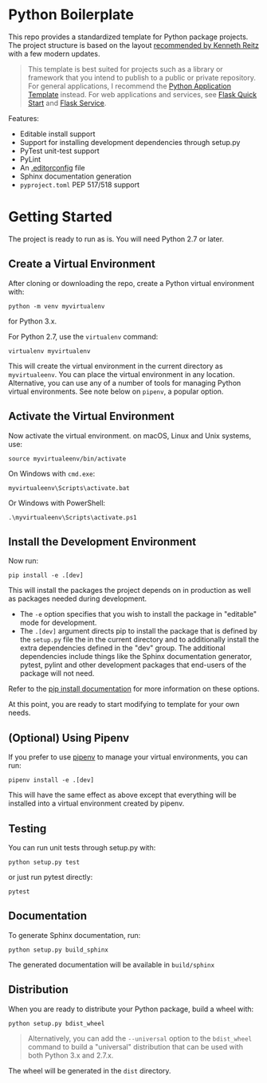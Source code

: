 Python Boilerplate
==========================

This repo provides a standardized template for Python package projects. The project structure is based on the layout [recommended by Kenneth Reitz](https://kennethreitz.org/essays/2013/01/27/repository-structure-and-python) with a few modern updates.

> This template is best suited for projects such as a library or framework that you intend to publish to a public or private repository. For general applications, I recommend the [Python Application Template](https://github.com/expressodaily/python-boilerplate) instead. For web applications and services, see [Flask Quick Start](https://github.com/expressodaily/flask-quickstart) and [Flask Service](https://github.com/expressodaily/flask-service).

Features:
* Editable install support
* Support for installing development dependencies through setup.py
* PyTest unit-test support
* PyLint
* An [.editorconfig](http://editorconfig.org/) file
* Sphinx documentation generation
* `pyproject.toml` PEP 517/518 support

# Getting Started

The project is ready to run as is. You will need Python 2.7 or later.

## Create a Virtual Environment

After cloning or downloading the repo, create a Python virtual environment with:

```
python -m venv myvirtualenv
```

for Python 3.x.

For Python 2.7, use the `virtualenv` command:

```
virtualenv myvirtualenv
```

This will create the virtual environment in the current directory as `myvirtualeenv`. You can place the virtual environment in any location. Alternative, you can use any of a number of tools for managing Python virtual environments. See note below on `pipenv`, a popular option.

## Activate the Virtual Environment

Now activate the virtual environment. on macOS, Linux and Unix systems, use:

```
source myvirtualeenv/bin/activate
```

On Windows with `cmd.exe`:

```
myvirtualeenv\Scripts\activate.bat
```

Or Windows with PowerShell:

```
.\myvirtualeenv\Scripts\activate.ps1
```

## Install the Development Environment

Now run:

```
pip install -e .[dev]
```

This will install the packages the project depends on in production as well as packages needed during development.

* The `-e` option specifies that you wish to install the package in "editable" mode for development.
* The `.[dev]` argument directs pip to install the package that is defined by the `setup.py` file the in the current directory and to additionally install the extra dependencies defined in the "dev" group. The additional dependencies include things like the Sphinx documentation generator, pytest, pylint and other development packages that end-users of the package will not need.

Refer to the [pip install documentation](https://pip.pypa.io/en/stable/reference/pip_install/#) for more information on these options.

At this point, you are ready to start modifying to template for your own needs.

## (Optional) Using Pipenv

If you prefer to use [pipenv](https://pipenv.pypa.io/en/latest/) to manage your virtual environments, you can run:

```
pipenv install -e .[dev]
```

This will have the same effect as above except that everything will be installed into a virtual environment created by 
pipenv.

## Testing

You can run unit tests through setup.py with:

```
python setup.py test
```

or just run pytest directly:

```
pytest
```

## Documentation

To generate Sphinx documentation, run:

```
python setup.py build_sphinx
```

The generated documentation will be available in `build/sphinx`

## Distribution

When you are ready to distribute your Python package, build a wheel with:

```
python setup.py bdist_wheel
```

> Alternatively, you can add the `--universal` option to the `bdist_wheel` command to build a "universal" distribution that can be used with both Python 3.x and 2.7.x.

The wheel will be generated in the `dist` directory.
